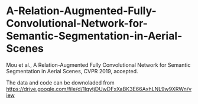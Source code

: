 # A-Relation-Augmented-Fully-Convolutional-Network-for-Semantic-Segmentation-in-Aerial-Scenes
Mou et al., A Relation-Augmented Fully Convolutional Network for Semantic Segmentation in Aerial Scenes, CVPR 2019, accepted.

The data and code can be downoladed from 
https://drive.google.com/file/d/1lqytjDUwDFxXaBK3E66AxhLNL9w9XRWn/view
